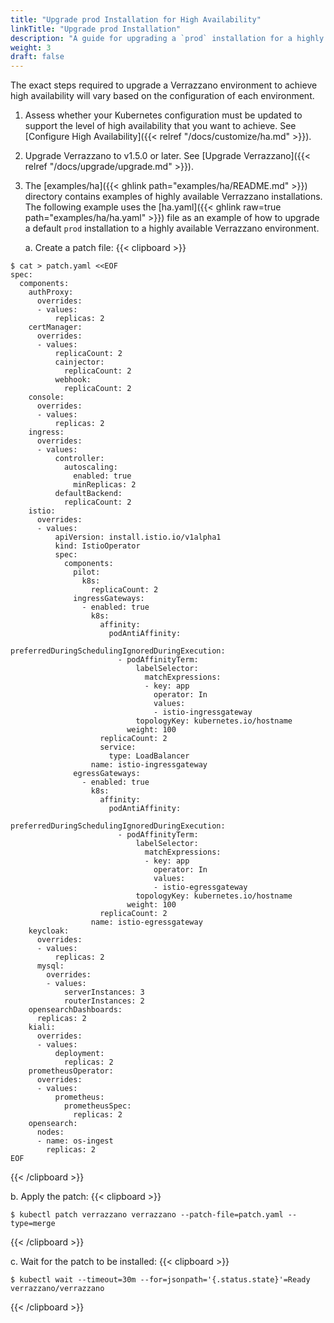 ```yaml
---
title: "Upgrade prod Installation for High Availability"
linkTitle: "Upgrade prod Installation"
description: "A guide for upgrading a `prod` installation for a highly available environment"
weight: 3
draft: false
---
```


The exact steps required to upgrade a Verrazzano environment to achieve high availability will vary based on the configuration of each environment.

1. Assess whether your Kubernetes configuration must be updated to support the level of high availability that you want to achieve.  See [Configure High Availability]({{< relref "/docs/customize/ha.md" >}}).

1. Upgrade Verrazzano to v1.5.0 or later.   See [Upgrade Verrazzano]({{< relref "/docs/upgrade/upgrade.md" >}}).

1. The [examples/ha]({{< ghlink path="examples/ha/README.md" >}}) directory contains examples of highly available Verrazzano installations. The following example uses the [ha.yaml]({{< ghlink raw=true path="examples/ha/ha.yaml" >}}) file as an example of how to upgrade a default `prod` installation to a highly available Verrazzano environment.

   a. Create a patch file:
{{< clipboard >}}
<div class="highlight">

   ```
   $ cat > patch.yaml <<EOF
   spec:
     components:
       authProxy:
         overrides:
         - values:
             replicas: 2
       certManager:
         overrides:
         - values:
             replicaCount: 2
             cainjector:
               replicaCount: 2
             webhook:
               replicaCount: 2
       console:
         overrides:
         - values:
             replicas: 2
       ingress:
         overrides:
         - values:
             controller:
               autoscaling:
                 enabled: true
                 minReplicas: 2
             defaultBackend:
               replicaCount: 2
       istio:
         overrides:
         - values:
             apiVersion: install.istio.io/v1alpha1
             kind: IstioOperator
             spec:
               components:
                 pilot:
                   k8s:
                     replicaCount: 2
                 ingressGateways:
                   - enabled: true
                     k8s:
                       affinity:
                         podAntiAffinity:
                           preferredDuringSchedulingIgnoredDuringExecution:
                           - podAffinityTerm:
                               labelSelector:
                                 matchExpressions:
                                 - key: app
                                   operator: In
                                   values:
                                   - istio-ingressgateway
                               topologyKey: kubernetes.io/hostname
                             weight: 100
                       replicaCount: 2
                       service:
                         type: LoadBalancer
                     name: istio-ingressgateway
                 egressGateways:
                   - enabled: true
                     k8s:
                       affinity:
                         podAntiAffinity:
                           preferredDuringSchedulingIgnoredDuringExecution:
                           - podAffinityTerm:
                               labelSelector:
                                 matchExpressions:
                                 - key: app
                                   operator: In
                                   values:
                                   - istio-egressgateway
                               topologyKey: kubernetes.io/hostname
                             weight: 100
                       replicaCount: 2
                     name: istio-egressgateway
       keycloak:
         overrides:
         - values:
             replicas: 2
         mysql:
           overrides:
           - values:
               serverInstances: 3
               routerInstances: 2
       opensearchDashboards:
         replicas: 2
       kiali:
         overrides:
         - values:
             deployment:
               replicas: 2
       prometheusOperator:
         overrides:
         - values:
             prometheus:
               prometheusSpec:
                 replicas: 2
       opensearch:
         nodes:
         - name: os-ingest
           replicas: 2
   EOF
   ```

</div>
{{< /clipboard >}}

   b. Apply the patch:
{{< clipboard >}}
<div class="highlight">

   ```
   $ kubectl patch verrazzano verrazzano --patch-file=patch.yaml --type=merge
   ```

</div>
{{< /clipboard >}}


   c. Wait for the patch to be installed:
{{< clipboard >}}
<div class="highlight">

   ```
   $ kubectl wait --timeout=30m --for=jsonpath='{.status.state}'=Ready verrazzano/verrazzano
   ```

</div>
{{< /clipboard >}}
